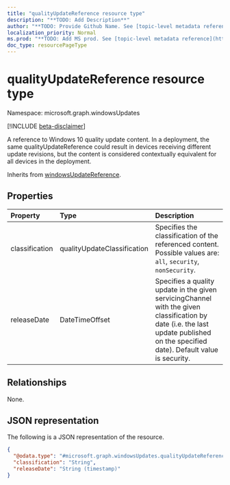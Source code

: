 ```yaml
---
title: "qualityUpdateReference resource type"
description: "**TODO: Add Description**"
author: "**TODO: Provide Github Name. See [topic-level metadata reference](https://msgo.azurewebsites.net/add/document/guidelines/metadata.html#topic-level-metadata)**"
localization_priority: Normal
ms.prod: "**TODO: Add MS prod. See [topic-level metadata reference](https://msgo.azurewebsites.net/add/document/guidelines/metadata.html#topic-level-metadata)**"
doc_type: resourcePageType
---
```


# qualityUpdateReference resource type

Namespace: microsoft.graph.windowsUpdates

[!INCLUDE [beta-disclaimer](../../includes/beta-disclaimer.md)]

A reference to Windows 10 quality update content. In a deployment, the same qualityUpdateReference could result in devices receiving different update revisions, but the content is considered contextually equivalent for all devices in the deployment.


Inherits from [windowsUpdateReference](../resources/windowsupdates-windowsupdatereference.md).

## Properties
|Property|Type|Description|
|:---|:---|:---|
|classification|qualityUpdateClassification|Specifies the classification of the referenced content. Possible values are: `all`, `security`, `nonSecurity`.|
|releaseDate|DateTimeOffset|Specifies a quality update in the given servicingChannel with the given classification by date (i.e. the last update published on the specified date). Default value is security.|

## Relationships
None.

## JSON representation
The following is a JSON representation of the resource.
<!-- {
  "blockType": "resource",
  "@odata.type": "microsoft.graph.windowsUpdates.qualityUpdateReference"
}
-->
``` json
{
  "@odata.type": "#microsoft.graph.windowsUpdates.qualityUpdateReference",
  "classification": "String",
  "releaseDate": "String (timestamp)"
}
```


